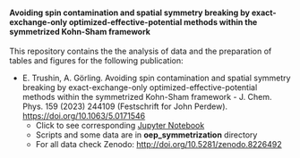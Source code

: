 #### Avoiding spin contamination and spatial symmetry breaking by exact-exchange-only optimized-effective-potential methods within the symmetrized Kohn-Sham framework

This repository contains the the analysis of data and the preparation of tables and figures for the following publication:
- E. Trushin, A. Görling. Avoiding spin contamination and spatial symmetry breaking by exact-exchange-only optimized-effective-potential methods within the symmetrized Kohn-Sham framework - J. Chem. Phys. 159 (2023) 244109 (Festschrift for John Perdew). https://doi.org/10.1063/5.0171546  
    - Click to see corresponding [Jupyter Notebook](https://github.com/EgorTrushin/oep-symmetrization/blob/main/oep_symmetrization.ipynb)
    - Scripts and some data are in **oep_symmetrization** directory
    - For all data check Zenodo: http://doi.org/10.5281/zenodo.8226492

